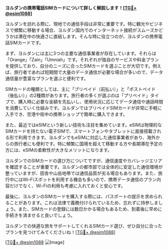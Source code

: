 **ヨルダンの携帯電話SIMカードについて詳しく解説します！[[TG💪+ @esim1088](https://t.me/s/esim1088)]**

ヨルダンを訪れる際に、現地での通信手段は非常に重要です。特に観光やビジネスで頻繁に移動する場合、ヨルダン国内でのインターネット接続がスムーズかどうかは滞在中の快適さに直結します。そんな時に役立つのが、ヨルダンの携帯電話SIMカードです。

まず、ヨルダンには主に3つの主要な通信事業者が存在しています。それらは「Orange」「Zain」「Umniah」です。それぞれが独自のサービスや料金プランを提供しており、自分のニーズに合ったSIMカードを選ぶことが大切です。例えば、旅行者であれば短期間で大量のデータ通信が必要な場合が多いので、データ通信量が豊富なプランを選ぶと便利です。

SIMカードの種類としては、主に「プリペイド（前払い）」と「ポストペイド（後払い）」の2種類があります。旅行者の多くが選ぶのは「プリペイド」タイプで、購入時に必要な金額を先払いし、使用状況に応じてデータ通信や通話時間を消費していく仕組みです。ヨルダンではプリペイドSIMカードが非常に手軽に入手でき、空港や街中の携帯ショップで簡単に購入できます。

また、最近ではeSIMという新しい技術も注目を集めています。eSIMは物理的なSIMカードを持たない電子SIMで、スマートフォンやタブレットに直接搭載される形で利用できます。ヨルダンでもeSIMに対応した通信事業者があり、海外からの旅行者にも便利です。特に頻繁に国境を超えて移動する方や長期滞在予定の方には、eSIMの柔軟性が大きなメリットになります。

ヨルダンでのSIMカードの選び方についてですが、通信速度やカバレッジエリアを確認することが重要です。ヨルダンの都市部では全体的に安定した通信環境が整っていますが、田舎や山岳地帯では通信品質が劣る場合もあります。また、旅行中にはWi-Fiスポットを利用する機会も多いので、携帯データ通信のプラン内容だけでなく、Wi-Fiの利用も考慮に入れておくと安心です。

最後に、ヨルダンのSIMカードを購入する際には、パスポートの提示を求められることがあります。これは法律で義務付けられているため、忘れずに持参しましょう。また、SIMカードの登録には数日かかる場合もあるため、到着後に早めに手続きを済ませると良いでしょう。

ヨルダンでの快適な旅をサポートしてくれるSIMカード選び、ぜひ自分に合ったプランを見つけてみてくださいね！[[TG💪+ @esim1088](https://t.me/s/esim1088)]

[[TG💪+ @esim1088](https://t.me/s/esim1088) ![Image](https://i.postimg.cc/Y0z9fWf4/image.png)]